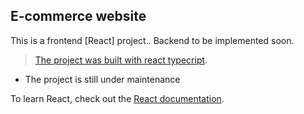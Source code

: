 ## E-commerce website

This is a frontend [React] project.. Backend to be implemented soon.

> [The project was built with react typecript](https://github.com/typescript-cheatsheets/react).
>
- The project is still under maintenance


To learn React, check out the [React documentation](https://reactjs.org/).
